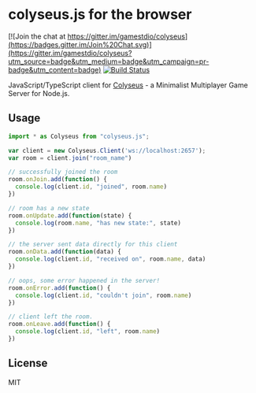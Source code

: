 colyseus.js for the browser
===

[![Join the chat at https://gitter.im/gamestdio/colyseus](https://badges.gitter.im/Join%20Chat.svg)](https://gitter.im/gamestdio/colyseus?utm_source=badge&utm_medium=badge&utm_campaign=pr-badge&utm_content=badge)
[![Build Status](https://secure.travis-ci.org/gamestdio/colyseus.js.png?branch=master)](http://travis-ci.org/gamestdio/colyseus.js)

JavaScript/TypeScript client for
[Colyseus](https://github.com/gamestdio/colyseus) - a Minimalist Multiplayer
Game Server for Node.js.

## Usage

```javascript
import * as Colyseus from "colyseus.js";

var client = new Colyseus.Client('ws://localhost:2657');
var room = client.join("room_name")

// successfully joined the room
room.onJoin.add(function() {
  console.log(client.id, "joined", room.name)
})

// room has a new state
room.onUpdate.add(function(state) {
  console.log(room.name, "has new state:", state)
})

// the server sent data directly for this client
room.onData.add(function(data) {
  console.log(client.id, "received on", room.name, data)
})

// oops, some error happened in the server!
room.onError.add(function() {
  console.log(client.id, "couldn't join", room.name)
})

// client left the room.
room.onLeave.add(function() {
  console.log(client.id, "left", room.name)
})

```

## License

MIT
